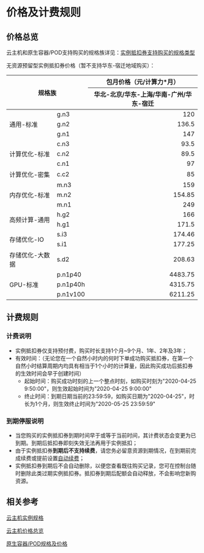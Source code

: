 # 价格及计费规则

## 价格总览

云主机和原生容器/POD支持购买的规格族详见：[实例抵扣券支持购买的规格类型](https://docs.jdcloud.com/virtual-machines/instancevoucher-overview#user-content-2)

无资源预留型实例抵扣券价格（暂不支持华东-宿迁地域购买）：

<table>
	<thead>
   <tr>
      <th colspan="2" rowspan="2" align="center"> 规格族</td>
      <th align="center">包月价格（元/计算力*月）</td>
   </tr>
   <tr>
      <th align="center">华北-北京/华东-上海/华南-广州/华东-宿迁</td>         
   </tr>
   </thead>
   <tbody>  
   <tr>
      <td rowspan="3">通用-标准</td>
      <td>g.n3</td>
      <td align="right">120</td>         
   </tr>
   <tr>
      <td>g.n2</td>
      <td align="right">136.5</td>              
   </tr>
   <tr>
      <td>g.n1</td>
      <td align="right">147</td>         
   </tr>
   <tr>
      <td rowspan="3">计算优化-标准</td>
      <td>c.n3</td>
      <td align="right">93.5</td>         
   </tr>
   <tr>
      <td>c.n2</td>
      <td align="right">89.5</td>         
   </tr>
   <tr>
      <td>c.n1</td>
      <td align="right">97</td>         
   </tr>
   <tr>
      <td>计算优化-密集</td>
      <td>c.c2</td>
      <td align="right">85</td>         
   </tr>
   <tr>
      <td rowspan="3">内存优化-标准</td>
      <td>m.n3</td>
      <td align="right">159</td>         
   </tr>
   <tr>
      <td>m.n2</td>
      <td align="right">154.85</td>         
   </tr>
   <tr>
      <td>m.n1</td>
      <td align="right">249</td>         
   </tr>
   <tr>
      <td rowspan="2">高频计算-通用</td>
      <td>h.g2</td>
      <td align="right">166</td>         
   </tr> 
   <tr>
      <td>h.g1</td>
      <td align="right">171.5</td>         
   </tr>      
   <tr>
      <td rowspan="2">存储优化-IO</td>
      <td>s.i3</td>
      <td align="right">174.46</td>         
   </tr> 
   <tr>
      <td>s.i1</td>
      <td align="right">177.25</td>         
   </tr> 
   <tr>
      <td>存储优化-大数据</td>
      <td>s.d2</td>
      <td align="right">208.63</td>         
   </tr>
   <tr>
      <td rowspan="3">GPU-标准</td>
      <td>p.n1p40</td>
      <td align="right">4483.75</td>         
   </tr>
   <tr>
      <td>p.n1p40h</td>
      <td align="right">4315.75</td>         
   </tr>
   <tr>
      <td>p.n1v100</td>
      <td align="right">6211.25</td>         
   </tr>
</tbody>  
</table>     

## 计费规则
### 计费说明
* 实例抵扣券仅支持预付费，购买时长支持1个月~9个月、1年、2年及3年；
* 有效时间：（无论您在一个自然小时内的何时下单成功购买抵扣券，在第一个自然小时结算周期内均具有相当于1个小时的计算量，因此购买成功后抵扣券的生效时间会早于创建时间）
  * 起始时间：购买成功时刻的上一个整点时刻，如购买时刻为"2020-04-25 9:50:00"，则生效起始时间为"2020-04-25 9:00:00"
  * 终止时间：到期日期当前的23:59:59，如购买日期为"2020-04-25"，时长为1个月，则生效终止时间为"2020-05-25 23:59:59"
      

### 到期停服说明
* 当您购买的实例抵扣券到期时间早于或等于当前时间，其计费状态会变更为已到期。到期后抵扣券即刻失效无法再用于实例抵扣；<br>
* 由于实例抵扣券**到期后不支持续费**，请您务必留意资源到期情况，在到期前完成续费或提前设置[自动续费](https://docs.jdcloud.com/online-buying/renew-management)；<br>
* 实例抵扣券到期后不会自动删除，以便您查看既往购买记录，您可在控制台随时删除此类过期实例抵扣券。抵扣券到期后配额会自动释放，不会影响您新购资源。

## 相关参考

[云主机实例规格](https://docs.jdcloud.com/virtual-machines/instance-type-family) 

[云主机价格总览](https://docs.jdcloud.com/virtual-machines/price-overview)

[原生容器/POD规格及价格](https://docs.jdcloud.com/native-container/price-overview)<br>
